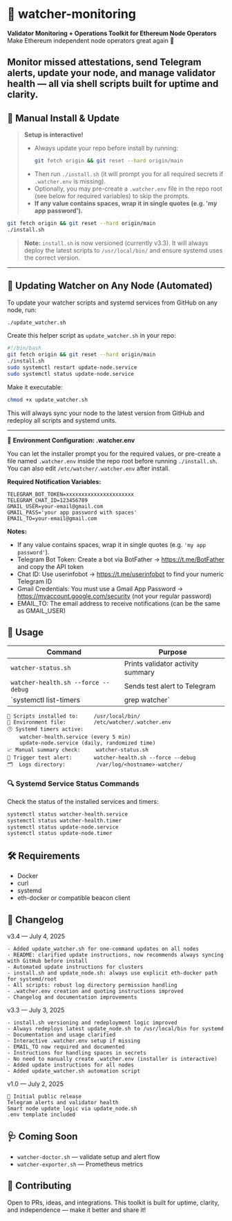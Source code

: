 # 🧠 watcher-monitoring

**Validator Monitoring + Operations Toolkit for Ethereum Node Operators**  
Make Ethereum independent node operators great again 💪

Monitor missed attestations, send Telegram alerts, update your node, and manage validator health — all via shell scripts built for uptime and clarity.
---

## 🚀 Manual Install & Update

> **Setup is interactive!**
>
> - Always update your repo before install by running:
>   ```bash
>   git fetch origin && git reset --hard origin/main
>   ```
> - Then run `./install.sh` (it will prompt you for all required secrets if `.watcher.env` is missing).
> - Optionally, you may pre-create a `.watcher.env` file in the repo root (see below for required variables) to skip the prompts.
> - **If any value contains spaces, wrap it in single quotes (e.g. 'my app password').**

```bash
git fetch origin && git reset --hard origin/main
./install.sh
```

> **Note:** `install.sh` is now versioned (currently v3.3). It will always deploy the latest scripts to `/usr/local/bin/` and ensure systemd uses the correct version.

---

## 🔄 Updating Watcher on Any Node (Automated)

To update your watcher scripts and systemd services from GitHub on any node, run:

```bash
./update_watcher.sh
```

Create this helper script as `update_watcher.sh` in your repo:
```bash
#!/bin/bash
git fetch origin && git reset --hard origin/main
./install.sh
sudo systemctl restart update-node.service
sudo systemctl status update-node.service
```
Make it executable:
```bash
chmod +x update_watcher.sh
```

This will always sync your node to the latest version from GitHub and redeploy all scripts and systemd units.

---

🔐 **Environment Configuration: .watcher.env**

You can let the installer prompt you for the required values, or pre-create a file named `.watcher.env` inside the repo root before running `./install.sh`. You can also edit `/etc/watcher/.watcher.env` after install.

**Required Notification Variables:**
```env
TELEGRAM_BOT_TOKEN=xxxxxxxxxxxxxxxxxxxxxx
TELEGRAM_CHAT_ID=123456789
GMAIL_USER=your-email@gmail.com
GMAIL_PASS='your app password with spaces'
EMAIL_TO=your-email@gmail.com
```
**Notes:**
- If any value contains spaces, wrap it in single quotes (e.g. `'my app password'`).
- Telegram Bot Token: Create a bot via BotFather → https://t.me/BotFather  and copy the API token
- Chat ID: Use userinfobot → https://t.me/userinfobot  to find your numeric Telegram ID
- Gmail Credentials: You must use a Gmail App Password → https://myaccount.google.com/security (not your regular password)
- EMAIL_TO: The email address to receive notifications (can be the same as GMAIL_USER)

## 📡 Usage

| Command                                  | Purpose                             |
|------------------------------------------|-------------------------------------|
| `watcher-status.sh`                      | Prints validator activity summary   |
| `watcher-health.sh --force --debug`      | Sends test alert to Telegram        |
| `systemctl list-timers | grep watcher`   | Shows next scheduled check          |

```
📁 Scripts installed to:     /usr/local/bin/
🔐 Environment file:         /etc/watcher/.watcher.env
🕒 Systemd timers active:
    watcher-health.service (every 5 min)
    update-node.service (daily, randomized time)
📈 Manual summary check:     watcher-status.sh
📡 Trigger test alert:       watcher-health.sh --force --debug
🗂️  Logs directory:          /var/log/<hostname>-watcher/
```

### 🔍 Systemd Service Status Commands

Check the status of the installed services and timers:

```bash
systemctl status watcher-health.service
systemctl status watcher-health.timer
systemctl status update-node.service
systemctl status update-node.timer
```

## 🛠 Requirements

- Docker  
- curl  
- systemd  
- eth-docker or compatible beacon client  

## 🧾 Changelog

v3.4 — July 4, 2025

    - Added update_watcher.sh for one-command updates on all nodes
    - README: clarified update instructions, now recommends always syncing with GitHub before install
    - Automated update instructions for clusters
    - install.sh and update_node.sh: always use explicit eth-docker path for systemd/root
    - All scripts: robust log directory permission handling
    - .watcher.env creation and quoting instructions improved
    - Changelog and documentation improvements

v3.3 — July 3, 2025

    - install.sh versioning and redeployment logic improved
    - Always redeploys latest update_node.sh to /usr/local/bin for systemd
    - Documentation and usage clarified
    - Interactive .watcher.env setup if missing
    - EMAIL_TO now required and documented
    - Instructions for handling spaces in secrets
    - No need to manually create .watcher.env (installer is interactive)
    - Added update instructions for all nodes
    - Added update_watcher.sh automation script

v1.0 — July 2, 2025

    🎉 Initial public release
    Telegram alerts and validator health
    Smart node update logic via update_node.sh
    .env template included

## 🩺 Coming Soon

- `watcher-doctor.sh` — validate setup and alert flow  
- `watcher-exporter.sh` — Prometheus metrics  

## 💬 Contributing

Open to PRs, ideas, and integrations. This toolkit is built for uptime, clarity, and independence — make it better and share it!

